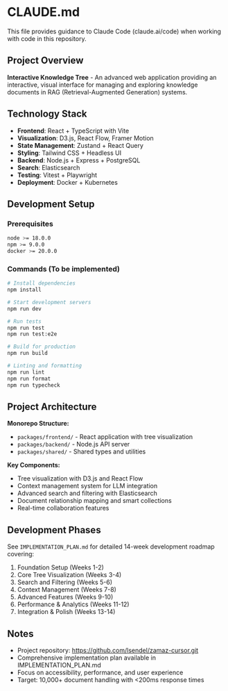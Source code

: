 # CLAUDE.md

This file provides guidance to Claude Code (claude.ai/code) when working with code in this repository.

## Project Overview

**Interactive Knowledge Tree** - An advanced web application providing an interactive, visual interface for managing and exploring knowledge documents in RAG (Retrieval-Augmented Generation) systems.

## Technology Stack

- **Frontend**: React + TypeScript with Vite
- **Visualization**: D3.js, React Flow, Framer Motion
- **State Management**: Zustand + React Query
- **Styling**: Tailwind CSS + Headless UI
- **Backend**: Node.js + Express + PostgreSQL
- **Search**: Elasticsearch
- **Testing**: Vitest + Playwright
- **Deployment**: Docker + Kubernetes

## Development Setup

### Prerequisites
```bash
node >= 18.0.0
npm >= 9.0.0
docker >= 20.0.0
```

### Commands (To be implemented)
```bash
# Install dependencies
npm install

# Start development servers
npm run dev

# Run tests
npm run test
npm run test:e2e

# Build for production
npm run build

# Linting and formatting
npm run lint
npm run format
npm run typecheck
```

## Project Architecture

**Monorepo Structure:**
- `packages/frontend/` - React application with tree visualization
- `packages/backend/` - Node.js API server
- `packages/shared/` - Shared types and utilities

**Key Components:**
- Tree visualization with D3.js and React Flow
- Context management system for LLM integration
- Advanced search and filtering with Elasticsearch
- Document relationship mapping and smart collections
- Real-time collaboration features

## Development Phases

See `IMPLEMENTATION_PLAN.md` for detailed 14-week development roadmap covering:
1. Foundation Setup (Weeks 1-2)
2. Core Tree Visualization (Weeks 3-4)
3. Search and Filtering (Weeks 5-6)
4. Context Management (Weeks 7-8)
5. Advanced Features (Weeks 9-10)
6. Performance & Analytics (Weeks 11-12)
7. Integration & Polish (Weeks 13-14)

## Notes

- Project repository: https://github.com/lsendel/zamaz-cursor.git
- Comprehensive implementation plan available in IMPLEMENTATION_PLAN.md
- Focus on accessibility, performance, and user experience
- Target: 10,000+ document handling with <200ms response times
